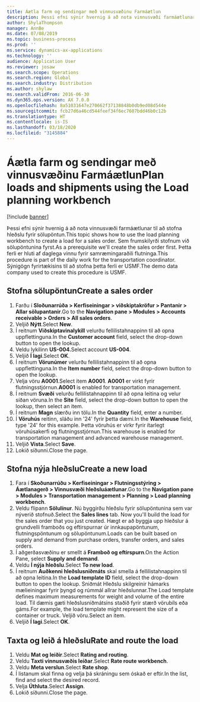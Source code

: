 ```yaml
---
title: Áætla farm og sendingar með vinnusvæðinu Farmáætlun
description: Þessi efni sýnir hvernig á að nota vinnusvæði farmáætlunar til að stofna hleðslu fyrir sölupöntun.
author: ShylaThompson
manager: AnnBe
ms.date: 07/08/2019
ms.topic: business-process
ms.prod: ''
ms.service: dynamics-ax-applications
ms.technology: ''
audience: Application User
ms.reviewer: josaw
ms.search.scope: Operations
ms.search.region: Global
ms.search.industry: Distribution
ms.author: shylaw
ms.search.validFrom: 2016-06-30
ms.dyn365.ops.version: AX 7.0.0
ms.openlocfilehash: 8a51031647e270662f37138848b0db9ed08d544e
ms.sourcegitcommit: fcb27d6a46cd544feef34f6ec7607bdd46b0c12b
ms.translationtype: HT
ms.contentlocale: is-IS
ms.lasthandoff: 03/18/2020
ms.locfileid: "3145884"
---
```

# <a name="plan-loads-and-shipments-using-the-load-planning-workbench"></a><span data-ttu-id="76ed7-103">Áætla farm og sendingar með vinnusvæðinu Farmáætlun</span><span class="sxs-lookup"><span data-stu-id="76ed7-103">Plan loads and shipments using the Load planning workbench</span></span>

[!include [banner](../../includes/banner.md)]

<span data-ttu-id="76ed7-104">Þessi efni sýnir hvernig á að nota vinnusvæði farmáætlunar til að stofna hleðslu fyrir sölupöntun.</span><span class="sxs-lookup"><span data-stu-id="76ed7-104">This topic shows how to use the load planning workbench to create a load for a sales order.</span></span> <span data-ttu-id="76ed7-105">Sem frumskilyrði stofnum við sölupöntunina fyrst.</span><span class="sxs-lookup"><span data-stu-id="76ed7-105">As a prerequisite we'll create the sales order first.</span></span> <span data-ttu-id="76ed7-106">Þetta ferli er hluti af daglega vinnu fyrir samræmingaraðili flutninga.</span><span class="sxs-lookup"><span data-stu-id="76ed7-106">This procedure is part of the daily work for the transportation coordinator.</span></span> <span data-ttu-id="76ed7-107">Sýnigögn fyrirtækisins til að stofna þetta ferli er USMF.</span><span class="sxs-lookup"><span data-stu-id="76ed7-107">The demo data company used to create this procedure is USMF.</span></span>


## <a name="create-a-sales-order"></a><span data-ttu-id="76ed7-108">Stofna sölupöntun</span><span class="sxs-lookup"><span data-stu-id="76ed7-108">Create a sales order</span></span>
1. <span data-ttu-id="76ed7-109">Farðu í **Sloðunarrúða > Kerfiseiningar > viðskiptakröfur > Pantanir > Allar sölupantanir**.</span><span class="sxs-lookup"><span data-stu-id="76ed7-109">Go to the **Navigation pane > Modules > Accounts receivable > Orders > All sales orders**.</span></span>
2. <span data-ttu-id="76ed7-110">Veljið **Nýtt**.</span><span class="sxs-lookup"><span data-stu-id="76ed7-110">Select **New**.</span></span>
3. <span data-ttu-id="76ed7-111">Í reitnum **Viðskiptavinalykill** velurðu fellilistahnappinn til að opna uppflettinguna.</span><span class="sxs-lookup"><span data-stu-id="76ed7-111">In the **Customer account** field, select the drop-down button to open the lookup.</span></span>
4. <span data-ttu-id="76ed7-112">Veldu lykilinn **US-004.**</span><span class="sxs-lookup"><span data-stu-id="76ed7-112">Select account **US-004**.</span></span>
5. <span data-ttu-id="76ed7-113">Veljið **Í lagi**.</span><span class="sxs-lookup"><span data-stu-id="76ed7-113">Select **OK**.</span></span>
6. <span data-ttu-id="76ed7-114">Í reitnum **Vörunúmer** velurðu fellilistahnappinn til að opna uppflettinguna.</span><span class="sxs-lookup"><span data-stu-id="76ed7-114">In the **Item number** field, select the drop-down button to open the lookup.</span></span>
7. <span data-ttu-id="76ed7-115">Velja vöru **A0001**.</span><span class="sxs-lookup"><span data-stu-id="76ed7-115">Select item **A0001**.</span></span> <span data-ttu-id="76ed7-116">**A0001** er virkt fyrir flutningsstjórnun.</span><span class="sxs-lookup"><span data-stu-id="76ed7-116">**A0001** is enabled for transportation management.</span></span>  
8. <span data-ttu-id="76ed7-117">Í reitnum **Svæði** velurðu fellilistahnappinn til að opna leitina og velur síðan vöruna.</span><span class="sxs-lookup"><span data-stu-id="76ed7-117">In the **Site** field, select the drop-down button to open the lookup, then select an item.</span></span>
9. <span data-ttu-id="76ed7-118">Í reitnum **Magn** slærðu inn tölu.</span><span class="sxs-lookup"><span data-stu-id="76ed7-118">In the **Quantity** field, enter a number.</span></span>
10. <span data-ttu-id="76ed7-119">Í **Vöruhús** reitinn, sláðu inn '24' fyrir þetta dæmi.</span><span class="sxs-lookup"><span data-stu-id="76ed7-119">In the **Warehouse** field, type '24' for this example.</span></span> <span data-ttu-id="76ed7-120">Þetta vöruhús er virkr fyrir ítarlegt vöruhúsakerfi og flutningsstjórnun.</span><span class="sxs-lookup"><span data-stu-id="76ed7-120">This warehouse is enabled for transportation management and advanced warehouse management.</span></span>  
11. <span data-ttu-id="76ed7-121">Veljið **Vista**.</span><span class="sxs-lookup"><span data-stu-id="76ed7-121">Select **Save**.</span></span>
12. <span data-ttu-id="76ed7-122">Lokið síðunni.</span><span class="sxs-lookup"><span data-stu-id="76ed7-122">Close the page.</span></span>

## <a name="create-a-new-load"></a><span data-ttu-id="76ed7-123">Stofna nýja hleðslu</span><span class="sxs-lookup"><span data-stu-id="76ed7-123">Create a new load</span></span>
1. <span data-ttu-id="76ed7-124">Fara í **Skoðunarrúðu > Kerfiseiningar > Flutningsstýring > Áætlanagerð > Vinnusvæði hleðsluáætlunar**.</span><span class="sxs-lookup"><span data-stu-id="76ed7-124">Go to the **Navigation pane > Modules > Transportation management > Planning > Load planning workbench**.</span></span>
2. <span data-ttu-id="76ed7-125">Veldu flipann **Sölulínur**. Nú byggirðu hleðslu fyrir sölupöntunina sem var nýverið stofnuð.</span><span class="sxs-lookup"><span data-stu-id="76ed7-125">Select the **Sales lines** tab. Now you'll build the load for the sales order that you just created.</span></span> <span data-ttu-id="76ed7-126">Hægt er að byggja upp hleðslur á grundvelli framboðs og eftirspurnar úr innkaupapöntunum, flutningspöntunum og sölupöntunum.</span><span class="sxs-lookup"><span data-stu-id="76ed7-126">Loads can be built based on supply and demand from purchase orders, transfer orders, and sales orders.</span></span>  
3. <span data-ttu-id="76ed7-127">Í aðgerðasvæðinu er smellt á **Framboð og eftirspurn**.</span><span class="sxs-lookup"><span data-stu-id="76ed7-127">On the Action Pane, select **Supply and demand**.</span></span>
4. <span data-ttu-id="76ed7-128">Veldu **Í nýja hleðslu**.</span><span class="sxs-lookup"><span data-stu-id="76ed7-128">Select **To new load**.</span></span>
5. <span data-ttu-id="76ed7-129">Í reitnum **Auðkenni hleðslusniðmáts** skal smella á fellilistahnappinn til að opna leitina.</span><span class="sxs-lookup"><span data-stu-id="76ed7-129">In the **Load template ID** field, select the drop-down button to open the lookup.</span></span> <span data-ttu-id="76ed7-130">Sniðmát Hleðslu skilgreinir hámarks mælieiningar fyrir þyngd og rúmmál allrar hleðslunnar.</span><span class="sxs-lookup"><span data-stu-id="76ed7-130">The Load template defines maximum measurements for weight and volume of the entire load.</span></span> <span data-ttu-id="76ed7-131">Til dæmis gæti hleðslusniðmátsins staðið fyrir stærð vörubíls eða gáms.</span><span class="sxs-lookup"><span data-stu-id="76ed7-131">For example, the load template might represent the size of a container or truck.</span></span> <span data-ttu-id="76ed7-132">Veljið vöru.</span><span class="sxs-lookup"><span data-stu-id="76ed7-132">Select an item.</span></span>
6. <span data-ttu-id="76ed7-133">Veljið **Í lagi**.</span><span class="sxs-lookup"><span data-stu-id="76ed7-133">Select **OK**.</span></span>

## <a name="rate-and-route-the-load"></a><span data-ttu-id="76ed7-134">Taxta og leið á hleðslu</span><span class="sxs-lookup"><span data-stu-id="76ed7-134">Rate and route the load</span></span>
1. <span data-ttu-id="76ed7-135">Veldu **Mat og leiðir**.</span><span class="sxs-lookup"><span data-stu-id="76ed7-135">Select **Rating and routing**.</span></span>
2. <span data-ttu-id="76ed7-136">Veldu **Taxti vinnusvæðis leiðar**.</span><span class="sxs-lookup"><span data-stu-id="76ed7-136">Select **Rate route workbench**.</span></span>
3. <span data-ttu-id="76ed7-137">Veldu **Meta verslun**.</span><span class="sxs-lookup"><span data-stu-id="76ed7-137">Select **Rate shop**.</span></span>
4. <span data-ttu-id="76ed7-138">Í listanum skal finna og velja þá skráningu sem óskað er eftir.</span><span class="sxs-lookup"><span data-stu-id="76ed7-138">In the list, find and select the desired record.</span></span>
5. <span data-ttu-id="76ed7-139">Velja **Úthluta**.</span><span class="sxs-lookup"><span data-stu-id="76ed7-139">Select **Assign**.</span></span>
6. <span data-ttu-id="76ed7-140">Lokið síðunni.</span><span class="sxs-lookup"><span data-stu-id="76ed7-140">Close the page.</span></span>

